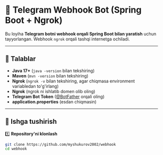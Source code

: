 # 🚀 Telegram Webhook Bot (Spring Boot + Ngrok)

Bu loyiha **Telegram botni webhook orqali Spring Boot bilan yaratish** uchun tayyorlangan. Webhook `ngrok` orqali tashqi internetga ochiladi.

---

## 📌 Talablar
- **Java 17+** (`java -version` bilan tekshiring)
- **Maven** (`mvn -version` bilan tekshiring)
- **Ngrok** (`ngrok -v` bilan tekshiring, agar chiqmasa environment variabledan to'g'irlang)
- **Ngrok** (ngrok ni ishlatib domen olib oling)
- **Telegram Bot Token** ([@BotFather](https://t.me/BotFather) orqali oling)
- **application.properties** (esdan chiqmasin)

---

## 🚀 Ishga tushirish

1️⃣ **Repository'ni klonlash**
```bash
git clone https://github.com/myshukurov2002/webhook
cd webhook
